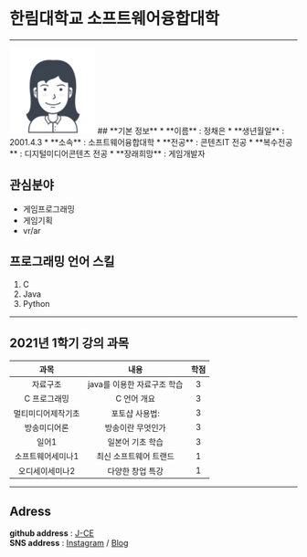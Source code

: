 # 한림대학교 소프트웨어융합대학
---

<img src=jce.png height=150 widht=150>  
## **기본 정보**  
* **이름** : 정채은   
* **생년월일** : 2001.4.3    
* **소속** : 소프트웨어융합대학     
* **전공** : 콘텐츠IT 전공     
* **복수전공** : 디지털미디어콘텐츠 전공     
* **장래희망** : 게임개발자   


## **관심분야** 
* 게임프로그래밍
* 게임기획
* vr/ar


## **프로그래밍 언어 스킬**
1. C
2. Java
3. Python


---------------


## **2021년 1학기 강의 과목**
|과목|내용|학점|
|:---:|:---:|:---:|
|자료구조|java를 이용한 자료구조 학습|3|
|C 프로그래밍|C 언어 개요|3|
|멀티미디어제작기초|포토샵 사용법:|3|
|방송미디어론|방송이란 무엇인가|3|
|일어1|일본어 기초 학습|3|
|소프트웨어세미나1|최신 소프트웨어 트랜드|1|
|오디세이세미나2|다양한 창업 특강|1|

---------------
## **Adress**
**github address** : [J-CE][github]    
**SNS address** : [Instagram][instagram] / [Blog][blog]
 

[github]:https://github.com/chaenning
[instagram]:https://www.instagram.com/chaen._.ning/
[blog]:https://blog.naver.com/codmsrjf

